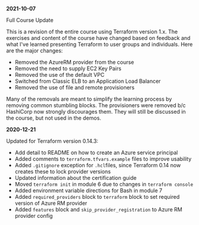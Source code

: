 **2021-10-07**

Full Course Update

This is a revision of the entire course using Terraform version 1.x. The exercises and content of the course have changed based on feedback and what I've learned presenting Terraform to user groups and individuals. Here are the major changes:

* Removed the AzureRM provider from the course
* Removed the need to supply EC2 Key Pairs
* Removed the use of the default VPC
* Switched from Classic ELB to an Application Load Balancer
* Removed the use of file and remote provisioners

Many of the removals are meant to simplify the learning process by removing common stumbling blocks. The provisioners were removed b/c HashiCorp now strongly discourages them. They will still be discussed in the course, but not used in the demos. 

**2020-12-21**

Updated for Terraform version 0.14.3:

* Add detail to README on how to create an Azure service principal
* Added comments to `terraform.tfvars.example` files to improve usability
* Added `.gitignore` exception for `.hcl`files, since Terraform 0.14 now creates these to lock provider versions
* Updated information about the certification guide
* Moved `terraform init` in module 6 due to changes in `terraform console`
* Added environment variable directions for Bash in module 7
* Added `required_providers` block to `terraform` block to set required version of Azure RM provider
* Added `features` block and `skip_provider_registration` to Azure RM provider config